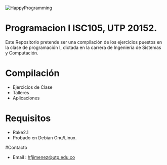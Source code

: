 ![HappyProgramming](http://3.bp.blogspot.com/-AglId32_BNY/UOQa-hz-D7I/AAAAAAAAADg/HmoEgQS_BR4/s1600/wordle.png)
# Programacion I ISC105, UTP 20152.
Este Repositorio pretende ser una compilación de los ejercicios puestos en la clase de 
programación I, dictada en la carrera de Ingenieria de Sistemas y Computación.

# Compilación
- Ejercicios de Clase
- Talleres
- Aplicaciones

# Requisitos
- Rake2.1
- Probado en Debian Gnu/Linux.

#Contacto

- Email : hfjimenez@utp.edu.co


